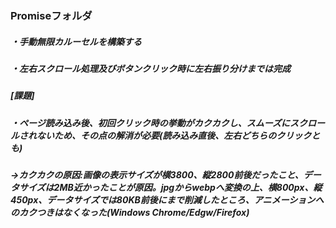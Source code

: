 ### Promiseフォルダ<br>
##### ・手動無限カルーセルを構築する
##### ・左右スクロール処理及びボタンクリック時に左右振り分けまでは完成
##### [課題]
##### ・ページ読み込み後、初回クリック時の挙動がカクカクし、スムーズにスクロールされないため、その点の解消が必要(読み込み直後、左右どちらのクリックとも)
##### →カクカクの原因:画像の表示サイズが横3800、縦2800前後だったこと、データサイズは2MB近かったことが原因。jpgからwebpへ変換の上、横800px、縦450px、データサイズでは80KB前後にまで削減したところ、アニメーションへのカクつきはなくなった(Windows Chrome/Edgw/Firefox)
